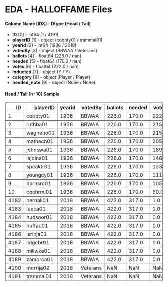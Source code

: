 # EDA - HALLOFFAME Files 

#### Column Name [IDX] -  Dtype (Head / Tail) 
- **ID** [0] - int64 (1 / 4191) 
- **playerID** [1] - object (cobbty01 / trammal01) 
- **yearid** [2] - int64 (1936 / 2018) 
- **votedBy** [3] - object (BBWAA / Veterans) 
- **ballots** [4] - float64 (226.0 / nan) 
- **needed** [5] - float64 (170.0 / nan) 
- **votes** [6] - float64 (222.0 / nan) 
- **inducted** [7] - object (Y / Y) 
- **category** [8] - object (Player / Player) 
- **needed_note** [9] - object (None / None) 



#### Head / Tail [n=10] Sample 

<table border="1" class="dataframe">
  <thead>
    <tr style="text-align: right;">
      <th>ID</th>
      <th>playerID</th>
      <th>yearid</th>
      <th>votedBy</th>
      <th>ballots</th>
      <th>needed</th>
      <th>votes</th>
      <th>inducted</th>
      <th>category</th>
      <th>needed_note</th>
    </tr>
  </thead>
  <tbody>
    <tr>
      <td>1</td>
      <td>cobbty01</td>
      <td>1936</td>
      <td>BBWAA</td>
      <td>226.0</td>
      <td>170.0</td>
      <td>222.0</td>
      <td>Y</td>
      <td>Player</td>
      <td>None</td>
    </tr>
    <tr>
      <td>2</td>
      <td>ruthba01</td>
      <td>1936</td>
      <td>BBWAA</td>
      <td>226.0</td>
      <td>170.0</td>
      <td>215.0</td>
      <td>Y</td>
      <td>Player</td>
      <td>None</td>
    </tr>
    <tr>
      <td>3</td>
      <td>wagneho01</td>
      <td>1936</td>
      <td>BBWAA</td>
      <td>226.0</td>
      <td>170.0</td>
      <td>215.0</td>
      <td>Y</td>
      <td>Player</td>
      <td>None</td>
    </tr>
    <tr>
      <td>4</td>
      <td>mathech01</td>
      <td>1936</td>
      <td>BBWAA</td>
      <td>226.0</td>
      <td>170.0</td>
      <td>205.0</td>
      <td>Y</td>
      <td>Player</td>
      <td>None</td>
    </tr>
    <tr>
      <td>5</td>
      <td>johnswa01</td>
      <td>1936</td>
      <td>BBWAA</td>
      <td>226.0</td>
      <td>170.0</td>
      <td>189.0</td>
      <td>Y</td>
      <td>Player</td>
      <td>None</td>
    </tr>
    <tr>
      <td>6</td>
      <td>lajoina01</td>
      <td>1936</td>
      <td>BBWAA</td>
      <td>226.0</td>
      <td>170.0</td>
      <td>146.0</td>
      <td>N</td>
      <td>Player</td>
      <td>None</td>
    </tr>
    <tr>
      <td>7</td>
      <td>speaktr01</td>
      <td>1936</td>
      <td>BBWAA</td>
      <td>226.0</td>
      <td>170.0</td>
      <td>133.0</td>
      <td>N</td>
      <td>Player</td>
      <td>None</td>
    </tr>
    <tr>
      <td>8</td>
      <td>youngcy01</td>
      <td>1936</td>
      <td>BBWAA</td>
      <td>226.0</td>
      <td>170.0</td>
      <td>111.0</td>
      <td>N</td>
      <td>Player</td>
      <td>None</td>
    </tr>
    <tr>
      <td>9</td>
      <td>hornsro01</td>
      <td>1936</td>
      <td>BBWAA</td>
      <td>226.0</td>
      <td>170.0</td>
      <td>105.0</td>
      <td>N</td>
      <td>Player</td>
      <td>None</td>
    </tr>
    <tr>
      <td>10</td>
      <td>cochrmi01</td>
      <td>1936</td>
      <td>BBWAA</td>
      <td>226.0</td>
      <td>170.0</td>
      <td>80.0</td>
      <td>N</td>
      <td>Player</td>
      <td>None</td>
    </tr>
    <tr>
      <td>4182</td>
      <td>hernali01</td>
      <td>2018</td>
      <td>BBWAA</td>
      <td>422.0</td>
      <td>317.0</td>
      <td>1.0</td>
      <td>N</td>
      <td>Player</td>
      <td>None</td>
    </tr>
    <tr>
      <td>4183</td>
      <td>leeca01</td>
      <td>2018</td>
      <td>BBWAA</td>
      <td>422.0</td>
      <td>317.0</td>
      <td>1.0</td>
      <td>N</td>
      <td>Player</td>
      <td>None</td>
    </tr>
    <tr>
      <td>4184</td>
      <td>hudsoor01</td>
      <td>2018</td>
      <td>BBWAA</td>
      <td>422.0</td>
      <td>317.0</td>
      <td>0.0</td>
      <td>N</td>
      <td>Player</td>
      <td>None</td>
    </tr>
    <tr>
      <td>4185</td>
      <td>huffau01</td>
      <td>2018</td>
      <td>BBWAA</td>
      <td>422.0</td>
      <td>317.0</td>
      <td>0.0</td>
      <td>N</td>
      <td>Player</td>
      <td>None</td>
    </tr>
    <tr>
      <td>4186</td>
      <td>isrinja01</td>
      <td>2018</td>
      <td>BBWAA</td>
      <td>422.0</td>
      <td>317.0</td>
      <td>0.0</td>
      <td>N</td>
      <td>Player</td>
      <td>None</td>
    </tr>
    <tr>
      <td>4187</td>
      <td>lidgebr01</td>
      <td>2018</td>
      <td>BBWAA</td>
      <td>422.0</td>
      <td>317.0</td>
      <td>0.0</td>
      <td>N</td>
      <td>Player</td>
      <td>None</td>
    </tr>
    <tr>
      <td>4188</td>
      <td>millwke01</td>
      <td>2018</td>
      <td>BBWAA</td>
      <td>422.0</td>
      <td>317.0</td>
      <td>0.0</td>
      <td>N</td>
      <td>Player</td>
      <td>None</td>
    </tr>
    <tr>
      <td>4189</td>
      <td>zambrca01</td>
      <td>2018</td>
      <td>BBWAA</td>
      <td>422.0</td>
      <td>317.0</td>
      <td>0.0</td>
      <td>N</td>
      <td>Player</td>
      <td>None</td>
    </tr>
    <tr>
      <td>4190</td>
      <td>morrija02</td>
      <td>2018</td>
      <td>Veterans</td>
      <td>NaN</td>
      <td>NaN</td>
      <td>NaN</td>
      <td>Y</td>
      <td>Player</td>
      <td>None</td>
    </tr>
    <tr>
      <td>4191</td>
      <td>trammal01</td>
      <td>2018</td>
      <td>Veterans</td>
      <td>NaN</td>
      <td>NaN</td>
      <td>NaN</td>
      <td>Y</td>
      <td>Player</td>
      <td>None</td>
    </tr>
  </tbody>
</table>
